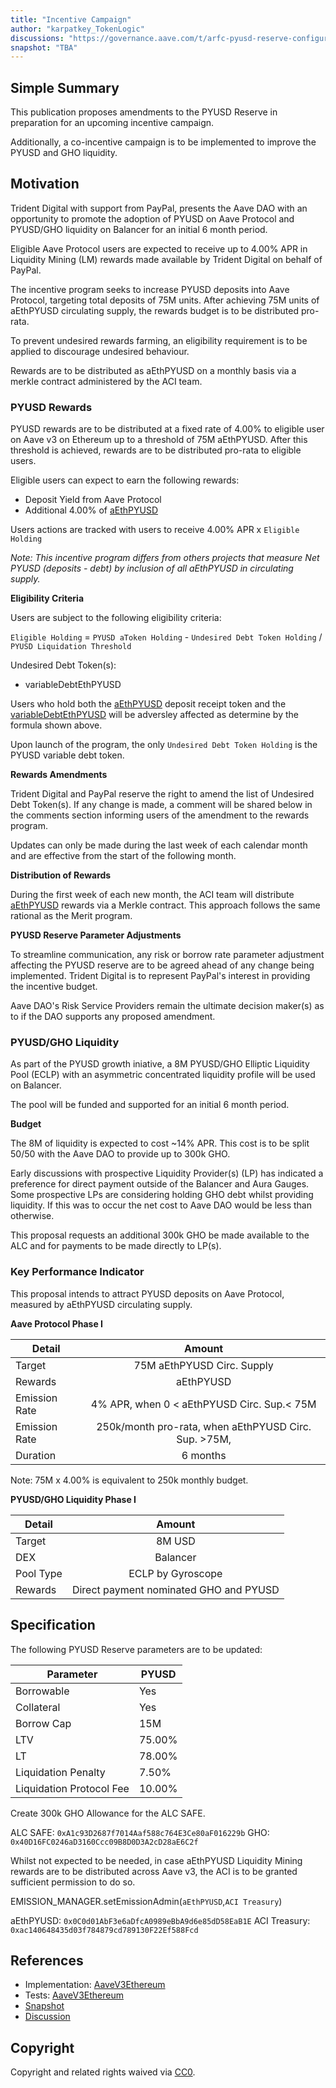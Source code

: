 ```yaml
---
title: "Incentive Campaign"
author: "karpatkey_TokenLogic"
discussions: "https://governance.aave.com/t/arfc-pyusd-reserve-configuration-update-incentive-campaign/19573"
snapshot: "TBA"
---
```


## Simple Summary

This publication proposes amendments to the PYUSD Reserve in preparation for an upcoming incentive campaign.

Additionally, a co-incentive campaign is to be implemented to improve the PYUSD and GHO liquidity.

## Motivation

Trident Digital with support from PayPal, presents the Aave DAO with an opportunity to promote the adoption of PYUSD on Aave Protocol and PYUSD/GHO liquidity on Balancer for an initial 6 month period.

Eligible Aave Protocol users are expected to receive up to 4.00% APR in Liquidity Mining (LM) rewards made available by Trident Digital on behalf of PayPal.

The incentive program seeks to increase PYUSD deposits into Aave Protocol, targeting total deposits of 75M units. After achieving 75M units of aEthPYUSD circulating supply, the rewards budget is to be distributed pro-rata.

To prevent undesired rewards farming, an eligibility requirement is to be applied to discourage undesired behaviour.

Rewards are to be distributed as aEthPYUSD on a monthly basis via a merkle contract administered by the ACI team.

### PYUSD Rewards

PYUSD rewards are to be distributed at a fixed rate of 4.00% to eligible user on Aave v3 on Ethereum up to a threshold of 75M aEthPYUSD. After this threshold is achieved, rewards are to be distributed pro-rata to eligible users.

Eligible users can expect to earn the following rewards:

- Deposit Yield from Aave Protocol
- Additional 4.00% of [aEthPYUSD](https://etherscan.io/address/0x0C0d01AbF3e6aDfcA0989eBbA9d6e85dD58EaB1E)

Users actions are tracked with users to receive 4.00% APR x `Eligible Holding`

_Note: This incentive program differs from others projects that measure Net PYUSD (deposits - debt) by inclusion of all aEthPYUSD in circulating supply._

**Eligibility Criteria**

Users are subject to the following eligibility criteria:

`Eligible Holding` = `PYUSD aToken Holding` - `Undesired Debt Token Holding` / `PYUSD Liquidation Threshold`

Undesired Debt Token(s):

- variableDebtEthPYUSD

Users who hold both the [aEthPYUSD](https://etherscan.io/address/0x0C0d01AbF3e6aDfcA0989eBbA9d6e85dD58EaB1E) deposit receipt token and the [variableDebtEthPYUSD](https://etherscan.io/address/0x57B67e4DE077085Fd0AF2174e9c14871BE664546) will be adversley affected as determine by the formula shown above.

Upon launch of the program, the only `Undesired Debt Token Holding` is the PYUSD variable debt token.

**Rewards Amendments**

Trident Digital and PayPal reserve the right to amend the list of Undesired Debt Token(s). If any change is made, a comment will be shared below in the comments section informing users of the amendment to the rewards program.

Updates can only be made during the last week of each calendar month and are effective from the start of the following month.

**Distribution of Rewards**

During the first week of each new month, the ACI team will distribute [aEthPYUSD](https://etherscan.io/address/0x0C0d01AbF3e6aDfcA0989eBbA9d6e85dD58EaB1E) rewards via a Merkle contract. This approach follows the same rational as the Merit program.

**PYUSD Reserve Parameter Adjustments**

To streamline communication, any risk or borrow rate parameter adjustment affecting the PYUSD reserve are to be agreed ahead of any change being implemented. Trident Digital is to represent PayPal's interest in providing the incentive budget.

Aave DAO's Risk Service Providers remain the ultimate decision maker(s) as to if the DAO supports any proposed amendment.

### PYUSD/GHO Liquidity

As part of the PYUSD growth iniative, a 8M PYUSD/GHO Elliptic Liquidity Pool (ECLP) with an asymmetric concentrated liquidity profile will be used on Balancer.

The pool will be funded and supported for an initial 6 month period.

**Budget**

The 8M of liquidity is expected to cost ~14% APR. This cost is to be split 50/50 with the Aave DAO to provide up to 300k GHO.

Early discussions with prospective Liquidity Provider(s) (LP) has indicated a preference for direct payment outside of the Balancer and Aura Gauges. Some prospective LPs are considering holding GHO debt whilst providing liquidity. If this was to occur the net cost to Aave DAO would be less than otherwise.

This proposal requests an additional 300k GHO be made available to the ALC and for payments to be made directly to LP(s).

### Key Performance Indicator

This proposal intends to attract PYUSD deposits on Aave Protocol, measured by aEthPYUSD circulating supply.

**Aave Protocol Phase I**

| Detail        |                        Amount                        |
| ------------- | :--------------------------------------------------: |
| Target        |              75M aEthPYUSD Circ. Supply              |
| Rewards       |                      aEthPYUSD                       |
| Emission Rate |      4% APR, when 0 < aEthPYUSD Circ. Sup.< 75M      |
| Emission Rate | 250k/month pro-rata, when aEthPYUSD Circ. Sup. >75M, |
| Duration      |                       6 months                       |

Note: 75M x 4.00% is equivalent to 250k monthly budget.

**PYUSD/GHO Liquidity Phase I**

| Detail    |                 Amount                 |
| --------- | :------------------------------------: |
| Target    |                 8M USD                 |
| DEX       |                Balancer                |
| Pool Type |           ECLP by Gyroscope            |
| Rewards   | Direct payment nominated GHO and PYUSD |

## Specification

The following PYUSD Reserve parameters are to be updated:

| Parameter                | PYUSD  |
| ------------------------ | ------ |
| Borrowable               | Yes    |
| Collateral               | Yes    |
| Borrow Cap               | 15M    |
| LTV                      | 75.00% |
| LT                       | 78.00% |
| Liquidation Penalty      | 7.50%  |
| Liquidation Protocol Fee | 10.00% |

Create 300k GHO Allowance for the ALC SAFE.

ALC SAFE: `0xA1c93D2687f7014Aaf588c764E3Ce80aF016229b`
GHO: `0x40D16FC0246aD3160Ccc09B8D0D3A2cD28aE6C2f`

Whilst not expected to be needed, in case aEthPYUSD Liquidity Mining rewards are to be distributed across Aave v3, the ACI is to be granted sufficient permission to do so.

EMISSION_MANAGER.setEmissionAdmin(`aEthPYUSD`,`ACI Treasury`)

aEthPYUSD: `0x0C0d01AbF3e6aDfcA0989eBbA9d6e85dD58EaB1E`
ACI Treasury: `0xac140648435d03f784879cd789130F22Ef588Fcd`

## References

- Implementation: [AaveV3Ethereum](https://github.com/bgd-labs/aave-proposals-v3/blob/main/src/20241028_AaveV3Ethereum_IncentiveCampaign/AaveV3Ethereum_IncentiveCampaign_20241028.sol)
- Tests: [AaveV3Ethereum](https://github.com/bgd-labs/aave-proposals-v3/blob/main/src/20241028_AaveV3Ethereum_IncentiveCampaign/AaveV3Ethereum_IncentiveCampaign_20241028.t.sol)
- [Snapshot](TBA)
- [Discussion](https://governance.aave.com/t/arfc-pyusd-reserve-configuration-update-incentive-campaign/19573)

## Copyright

Copyright and related rights waived via [CC0](https://creativecommons.org/publicdomain/zero/1.0/).
